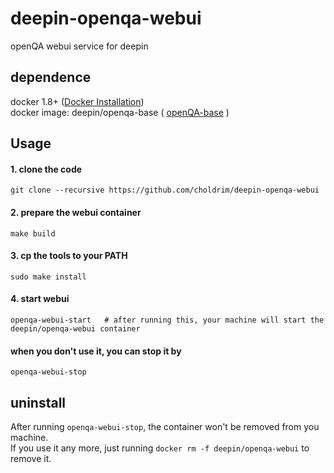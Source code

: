 # deepin-openqa-webui
openQA webui service for deepin

## dependence
docker 1.8+ ([Docker Installation](http://docs.docker.com/engine/installation/))  
docker image: deepin/openqa-base ( [openQA-base](https://github.com/choldrim/deepin-openqa-base-runner) )

## Usage
#### 1. clone the code
```shell
git clone --recursive https://github.com/choldrim/deepin-openqa-webui
```

#### 2. prepare the webui container
```shell
make build
```
#### 3. cp the tools to your PATH
```shell
sudo make install
```

#### 4. start webui
```shell
openqa-webui-start   # after running this, your machine will start the deepin/openqa-webui container
```

#### when you don't use it, you can stop it by
```shell
openqa-webui-stop
```

## uninstall
After running `openqa-webui-stop`, the container won't be removed from you machine.  
If you use it any more, just running `docker rm -f deepin/openqa-webui` to remove it.
